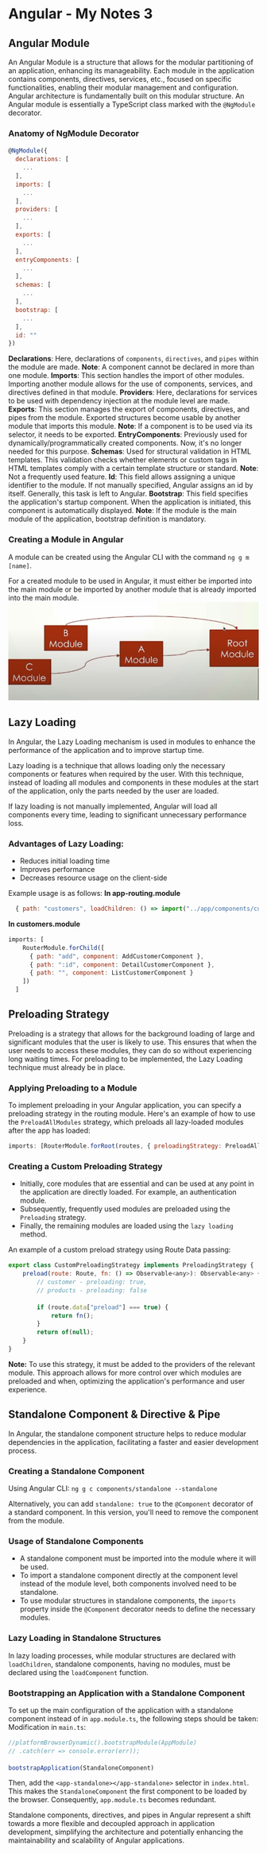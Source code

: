 # Angular - My Notes 3
## Angular Module
An Angular Module is a structure that allows for the modular partitioning of an application, enhancing its manageability. Each module in the application contains components, directives, services, etc., focused on specific functionalities, enabling their modular management and configuration. Angular architecture is fundamentally built on this modular structure. An Angular module is essentially a TypeScript class marked with the `@NgModule` decorator.

### Anatomy of NgModule Decorator
```javascript
@NgModule({
  declarations: [
    ...
  ],
  imports: [
    ...
  ],
  providers: [
    ...
  ],
  exports: [
    ...
  ],
  entryComponents: [
    ...
  ],
  schemas: [
    ...
  ],
  bootstrap: [
    ...
  ],
  id: ""
})
```

**Declarations**: Here, declarations of `components`, `directives`, and `pipes` within the module are made. 
**Note**: A component cannot be declared in more than one module.
**Imports**: This section handles the import of other modules. Importing another module allows for the use of components, services, and directives defined in that module.
**Providers**: Here, declarations for services to be used with dependency injection at the module level are made.
**Exports**: This section manages the export of components, directives, and pipes from the module. Exported structures become usable by another module that imports this module.
**Note**: If a component is to be used via its selector, it needs to be exported.
**EntryComponents**: Previously used for dynamically/programmatically created components. Now, it's no longer needed for this purpose.
**Schemas**: Used for structural validation in HTML templates. This validation checks whether elements or custom tags in HTML templates comply with a certain template structure or standard. **Note**: Not a frequently used feature.
**Id**: This field allows assigning a unique identifier to the module. If not manually specified, Angular assigns an id by itself. Generally, this task is left to Angular.
**Bootstrap**: This field specifies the application's startup component. When the application is initiated, this component is automatically displayed. **Note**: If the module is the main module of the application, bootstrap definition is mandatory.

### Creating a Module in Angular
A module can be created using the Angular CLI with the command `ng g m [name]`.

For a created module to be used in Angular, it must either be imported into the main module or be imported by another module that is already imported into the main module.
![Module schema](md-images/modules-schema.png)

## Lazy Loading
In Angular, the Lazy Loading mechanism is used in modules to enhance the performance of the application and to improve startup time.

Lazy loading is a technique that allows loading only the necessary components or features when required by the user. With this technique, instead of loading all modules and components in these modules at the start of the application, only the parts needed by the user are loaded. 

If lazy loading is not manually implemented, Angular will load all components every time, leading to significant unnecessary performance loss.

### Advantages of Lazy Loading:
- Reduces initial loading time
- Improves performance
- Decreases resource usage on the client-side

Example usage is as follows:
**In app-routing.module**
```javascript
  { path: "customers", loadChildren: () => import("../app/components/customers/customers.module").then(m => m.CustomersModule) },
```
**In customers.module**
```javascript
imports: [
    RouterModule.forChild([
      { path: "add", component: AddCustomerComponent },
      { path: ":id", component: DetailCustomerComponent },
      { path: "", component: ListCustomerComponent }
    ])
  ]
```

## Preloading Strategy
Preloading is a strategy that allows for the background loading of large and significant modules that the user is likely to use. This ensures that when the user needs to access these modules, they can do so without experiencing long waiting times. For preloading to be implemented, the Lazy Loading technique must already be in place.

### Applying Preloading to a Module
To implement preloading in your Angular application, you can specify a preloading strategy in the routing module. Here's an example of how to use the `PreloadAllModules` strategy, which preloads all lazy-loaded modules after the app has loaded:

```javascript
imports: [RouterModule.forRoot(routes, { preloadingStrategy: PreloadAllModules })],
```

### Creating a Custom Preloading Strategy
- Initially, core modules that are essential and can be used at any point in the application are directly loaded. For example, an authentication module.
- Subsequently, frequently used modules are preloaded using the `Preloading` strategy.
- Finally, the remaining modules are loaded using the `lazy loading` method.

An example of a custom preload strategy using Route Data passing:
```javascript
export class CustomPreloadingStrategy implements PreloadingStrategy {
    preload(route: Route, fn: () => Observable<any>): Observable<any> {
        // customer - preloading: true,
        // products - preloading: false

        if (route.data["preload"] === true) {
            return fn();
        }
        return of(null);
    }
}
```

**Note:** To use this strategy, it must be added to the providers of the relevant module. This approach allows for more control over which modules are preloaded and when, optimizing the application's performance and user experience.

## Standalone Component & Directive & Pipe
In Angular, the standalone component structure helps to reduce modular dependencies in the application, facilitating a faster and easier development process.

### Creating a Standalone Component
Using Angular CLI:
`ng g c components/standalone --standalone`

Alternatively, you can add `standalone: true` to the `@Component` decorator of a standard component. In this version, you'll need to remove the component from the module.

### Usage of Standalone Components
- A standalone component must be imported into the module where it will be used.
- To import a standalone component directly at the component level instead of the module level, both components involved need to be standalone.
- To use modular structures in standalone components, the `imports` property inside the `@Component` decorator needs to define the necessary modules.

### Lazy Loading in Standalone Structures
In lazy loading processes, while modular structures are declared with `loadChildren`, standalone components, having no modules, must be declared using the `loadComponent` function.

### Bootstrapping an Application with a Standalone Component
To set up the main configuration of the application with a standalone component instead of in `app.module.ts`, the following steps should be taken:
Modification in `main.ts`:
```javascript
//platformBrowserDynamic().bootstrapModule(AppModule)
// .catch(err => console.error(err));

bootstrapApplication(StandaloneComponent)
```
Then, add the `<app-standalone></app-standalone>` selector in `index.html`.
This makes the `StandaloneComponent` the first component to be loaded by the browser. Consequently, `app.module.ts` becomes redundant.

Standalone components, directives, and pipes in Angular represent a shift towards a more flexible and decoupled approach in application development, simplifying the architecture and potentially enhancing the maintainability and scalability of Angular applications.

